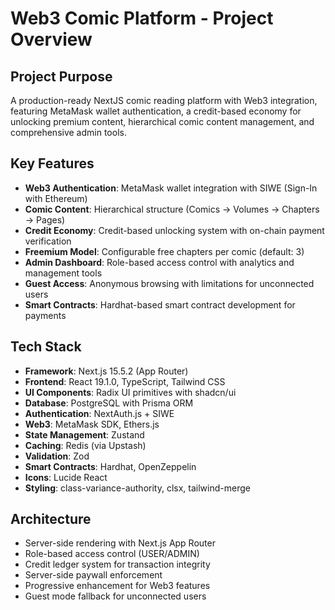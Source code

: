 # Web3 Comic Platform - Project Overview

## Project Purpose
A production-ready NextJS comic reading platform with Web3 integration, featuring MetaMask wallet authentication, a credit-based economy for unlocking premium content, hierarchical comic content management, and comprehensive admin tools.

## Key Features
- **Web3 Authentication**: MetaMask wallet integration with SIWE (Sign-In with Ethereum)
- **Comic Content**: Hierarchical structure (Comics → Volumes → Chapters → Pages)
- **Credit Economy**: Credit-based unlocking system with on-chain payment verification
- **Freemium Model**: Configurable free chapters per comic (default: 3)
- **Admin Dashboard**: Role-based access control with analytics and management tools
- **Guest Access**: Anonymous browsing with limitations for unconnected users
- **Smart Contracts**: Hardhat-based smart contract development for payments

## Tech Stack
- **Framework**: Next.js 15.5.2 (App Router)
- **Frontend**: React 19.1.0, TypeScript, Tailwind CSS
- **UI Components**: Radix UI primitives with shadcn/ui
- **Database**: PostgreSQL with Prisma ORM
- **Authentication**: NextAuth.js + SIWE
- **Web3**: MetaMask SDK, Ethers.js
- **State Management**: Zustand
- **Caching**: Redis (via Upstash)
- **Validation**: Zod
- **Smart Contracts**: Hardhat, OpenZeppelin
- **Icons**: Lucide React
- **Styling**: class-variance-authority, clsx, tailwind-merge

## Architecture
- Server-side rendering with Next.js App Router
- Role-based access control (USER/ADMIN)
- Credit ledger system for transaction integrity
- Server-side paywall enforcement
- Progressive enhancement for Web3 features
- Guest mode fallback for unconnected users